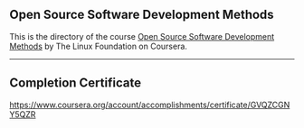 ## Open Source Software Development Methods

This is the directory of the course [Open Source Software Development Methods](https://www.coursera.org/learn/open-source-software-development-methods/) by The Linux Foundation on Coursera.

---

## Completion Certificate
https://www.coursera.org/account/accomplishments/certificate/GVQZCGNY5QZR

